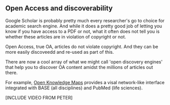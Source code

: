 ## Open Access and discoverability <a name="discoverability"></a>

Google Scholar is probably pretty much every researcher's go to choice for academic search engine. And while it does a pretty good job of letting you know if you have access to a PDF or not, what it often does not tell you is whether these articles are in violation of copyright or not.

Open Access, true OA, articles do not violate copyright. And they can be more easily discoveedd and re-used as part of this.

There are now a cool array of what we might call 'open discovery engines' that help you to discover OA content amidst the millions of articles out there.

For example, [Open Knowledge Maps](https://openknowledgemaps.org/) provides a visal network-like interface integrated with BASE (all disciplines) and PubMed (life sciences).

[INCLUDE VIDEO FROM PETER]
